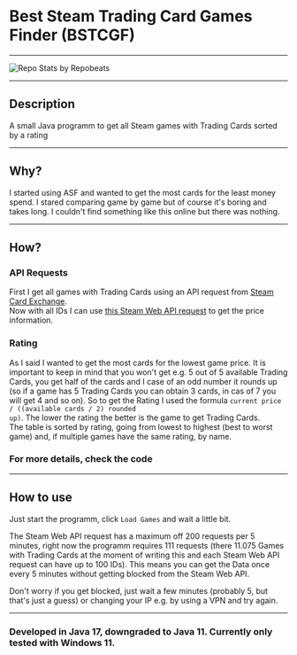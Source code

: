 # Best Steam Trading Card Games Finder (BSTCGF)
   
---
   
![Repo Stats by Repobeats](https://repobeats.axiom.co/api/embed/487fa5f690163154569de26cad1426252c719883.svg "Repobeats analytics image")   
   
---
   
## Description
A small Java programm to get all Steam games with Trading Cards sorted by a rating

---

## Why?
I started using ASF and wanted to get the most cards for the least money spend. I stared comparing game by game but of course it's boring and takes long. 
I couldn't find something like this online but there was nothing.

---

## How?
### API Requests
First I get all games with Trading Cards using an API request from [Steam Card Exchange](https://www.steamcardexchange.net/).   
Now with all IDs I can use [this Steam Web API request](https://github.com/Revadike/InternalSteamWebAPI/wiki/Get-App-Details) to get the price information.   
   
### Rating
As I said I wanted to get the most cards for the lowest game price. It is important to keep in mind that you won't get e.g. 5 out of 5 available Trading Cards, 
you get half of the cards and I case of an odd number it rounds up (so if a game has 5 Trading Cards you can obtain 3 cards, in cas of 7 you will get 4 and so on).
So to get the Rating I used the formula <code>current price / ((available cards / 2) rounded up)</code>. The lower the rating the better is the game to get Trading Cards.   
The table is sorted by rating, going from lowest to highest (best to worst game) and, if multiple games have the same rating, by name.
   
### For more details, check the code
   
---
   
## How to use
Just start the programm, click <code>Load Games</code> and wait a little bit.   
   
The Steam Web API request has a maximum off 200 requests per 5 minutes, right now the programm requires 111 requests 
(there 11.075 Games with Trading Cards at the moment of writing this and each Steam Web API request can have up to 100 IDs). This means you can get the Data once every 5 minutes without getting blocked from the Steam Web API.
   
Don't worry if you get blocked, just wait a few minutes (probably 5, but that's just a guess) or changing your IP e.g. by using a VPN and try again.
   
---
   
### Developed in Java 17, downgraded to Java 11. Currently only tested with Windows 11.
